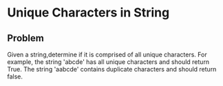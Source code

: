 # Unique Characters in String

## Problem

Given a string,determine if it is comprised of all unique characters. For example, the string 'abcde' has all unique characters and should return True. The string 'aabcde' contains duplicate characters and should return false.

